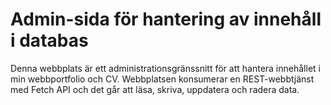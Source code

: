 # Admin-sida för hantering av innehåll i databas

Denna webbplats är ett administrationsgränssnitt för att hantera 
innehållet i min webbportfolio och CV. 
Webbplatsen konsumerar en REST-webbtjänst med Fetch API och 
det går att läsa, skriva, uppdatera och radera data.


